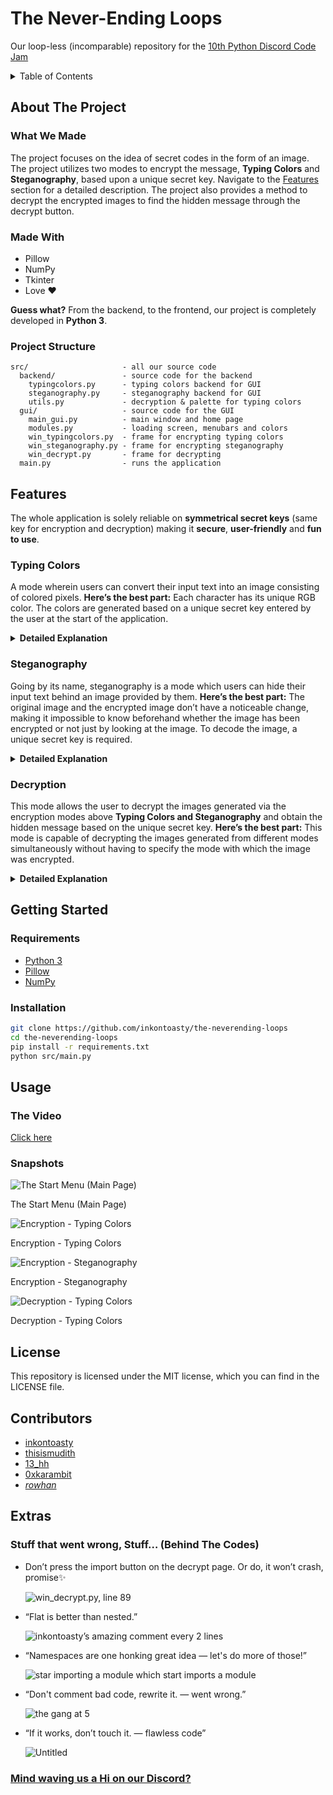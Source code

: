 # The Never-Ending Loops

Our loop-less (incomparable) repository for the [10th Python Discord Code Jam](https://www.pythondiscord.com/events/code-jams/10)

<details>
<summary>Table of Contents</summary>

1. [About The Project](#about-the-project)
    - [What We Made](#what-we-made)
    - [Made With](#made-with)
    - [Project Structure](#project-structure)
2. [Features](#features)
    - [Typing Colors](#typing-colors)
    - [Steganography](#steganography)
    - [Decryption](#decryption)
3. [Getting Started](#getting-started)
    - [Requirements](#requirements)
    - [Installation](#installation)
4. [Usage](#usage)
    - [The video](#the-video)
    - [Snapshots](#snapshots)
5. [License](#license)
6. [Contributors](#contributors)
7. [Extras](#extras)
    - [Stuff that went wrong, Stuff… (Behind The Codes)](#stuff-that-went-wrong-stuff-behind-the-codes)
    - [Mind waving us a Hi on our Discord?](#mind-waving-us-a-hi-on-our-discord)

</details>

## About The Project

### What We Made

The project focuses on the idea of secret codes in the form of an image. The project utilizes two modes to encrypt the message, **Typing Colors** and **Steganography**, based upon a unique secret key. Navigate to the [Features](#features) section for a detailed description. The project also provides a method to decrypt the encrypted images to find the hidden message through the decrypt button.

### Made With

- Pillow
- NumPy
- Tkinter
- Love ❤️

**Guess what?** From the backend, to the frontend, our project is completely developed in **Python 3**.

### Project Structure

```
src/                     - all our source code
  backend/               - source code for the backend
    typingcolors.py      - typing colors backend for GUI
    steganography.py     - steganography backend for GUI
    utils.py             - decryption & palette for typing colors
  gui/                   - source code for the GUI
    main_gui.py          - main window and home page
    modules.py           - loading screen, menubars and colors
    win_typingcolors.py  - frame for encrypting typing colors
    win_steganography.py - frame for encrypting steganography
    win_decrypt.py       - frame for decrypting
  main.py                - runs the application
```


## Features

The whole application is solely reliable on **symmetrical secret keys** (same key for encryption and decryption) making it **secure**, **user-friendly** and **fun to use**.

### Typing Colors

A mode wherein users can convert their input text into an image consisting of colored pixels.
**Here’s the best part:** Each character has its unique RGB color. The colors are generated based on a unique secret key entered by the user at the start of the application.

<details>
<summary> <b>Detailed Explanation</b> </summary>

   The user interface reads the user’s input entered in the input box (on the left) and displays the respective encoded/color image on the right. You can also import your own text file to use as the input text.

   **How does the encryption work?** Firstly, the final/latest user input compared with the initial/previous input to check for any modification. if there’s a modification, for every character that has been added/deleted, a unique RGBA color is assigned to it that is generated as per the secret key.

   For each character, a corresponding pixel is created with the color for that specific character. Decrypting the image is **impossible** without the secret key.
</details>


### Steganography

Going by its name, steganography is a mode which users can hide their input text behind an image provided by them.
**Here’s the best part:** The original image and the encrypted image don’t have a noticeable change, making it impossible to know beforehand whether the image has been encrypted or not just by looking at the image. To decode the image, a unique secret key is required.

<details>
<summary> <b>Detailed Explanation</b> </summary>

   The user is asked to select an image file that would be used as a mask (text would be hidden behind it) and they can import a different mask image if they would like to change it later. Next, a window would open, where the user can type the text they want to be hidden behind the image.

   Upon exporting the image, the text gets encrypted with the secret key and the pixels in the mask would be seamlessly modified to store the encrypted text.

   There’s also a bonus CLI for this feature, which you can use by running `src/backend/steganography.py`
</details>


### Decryption

This mode allows the user to decrypt the images generated via the encryption modes above **Typing Colors and Steganography** and obtain the hidden message based on the unique secret key.
**Here’s the best part:** This mode is capable of decrypting the images generated from different modes simultaneously without having to specify the mode with which the image was encrypted.

<details>
<summary> <b>Detailed Explanation</b> </summary>
   Upon exporting an image in one of the encryption modes, a specific bit in the last pixel gets modified, helping the decryption mode identify which method was used to encrypt the image.

   When you select an image to decrypt, the program takes that bit in the last pixel to identify the encryption method used for the image and call the corresponding decryption algorithm.
</details>

## Getting Started

### Requirements

- [Python 3](https://www.python.org/downloads/)
- [Pillow](https://pypi.org/project/Pillow/)
- [NumPy](https://pypi.org/project/numpy/)

### Installation

```bash
git clone https://github.com/inkontoasty/the-neverending-loops
cd the-neverending-loops
pip install -r requirements.txt
python src/main.py
```


## Usage

### The Video

[Click here](https://clipchamp.com/watch/YECnlkwoGGp?utm_source=share&utm_medium=social&utm_campaign=watch)

### Snapshots

![The Start Menu (Main Page)](images/menu.webp)

The Start Menu (Main Page)

![Encryption - Typing Colors](images/typing_colors.webp)

Encryption - Typing Colors

![Encryption - Steganography](images/steg.webp)

Encryption - Steganography

![Decryption - Typing Colors](images/decrypt.webp)

Decryption - Typing Colors


## License

This repository is licensed under the MIT license, which you can find in the LICENSE file.


## Contributors

- [inkontoasty](https://github.com/inkontoasty)
- [thisismudith](https://github.com/thisismudith)
- [13_hh](https://github.com/hH-13)
- [0xkarambit](https://github.com/HarshitJoshi9152)
- [_rowhan_](https://github.com/rowhan1111)


## Extras

### Stuff that went wrong, Stuff… (Behind The Codes)

- Don’t press the import button on the decrypt page. Or do, it won’t crash, promise✨

    ![win_decrypt.py, line 89](images/notbroken.png)

- “Flat is better than nested.”

    ![inkontoasty’s amazing comment every 2 lines](images/notnested.png)

- “Namespaces are one honking great idea — let's do more of those!”

    ![star importing a module which start imports a module](images/star.png)

- “Don't comment bad code, rewrite it. — went wrong.”

    ![the gang at 5](images/refac.png)

- “If it works, don’t touch it. — flawless code”

    ![Untitled](images/flawles.png)


### [**Mind waving us a Hi on our Discord?**](https://discord.gg/Q8QBreaRh8)
